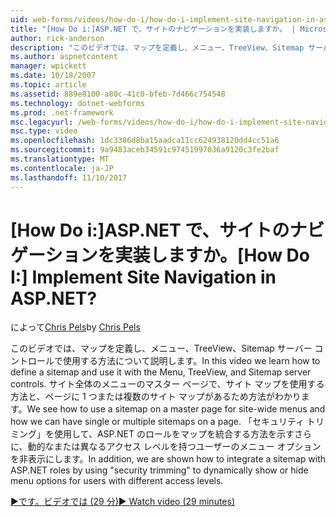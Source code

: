 ```yaml
---
uid: web-forms/videos/how-do-i/how-do-i-implement-site-navigation-in-aspnet
title: "[How Do i:]ASP.NET で、サイトのナビゲーションを実装しますか。 | Microsoft Docs"
author: rick-anderson
description: "このビデオでは、マップを定義し、メニュー、TreeView、Sitemap サーバー コントロールで使用する方法について説明します。 マスター ページで、サイト マップを使用する方法を確認しています."
ms.author: aspnetcontent
manager: wpickett
ms.date: 10/18/2007
ms.topic: article
ms.assetid: 889e8100-a80c-41c0-bfeb-7d466c754548
ms.technology: dotnet-webforms
ms.prod: .net-framework
msc.legacyurl: /web-forms/videos/how-do-i/how-do-i-implement-site-navigation-in-aspnet
msc.type: video
ms.openlocfilehash: 1dc3386d8ba15aadca11cc624938120dd4cc51a6
ms.sourcegitcommit: 9a9483aceb34591c97451997036a9120c3fe2baf
ms.translationtype: MT
ms.contentlocale: ja-JP
ms.lasthandoff: 11/10/2017
---
```

<a name="how-do-i-implement-site-navigation-in-aspnet"></a><span data-ttu-id="02b71-105">[How Do i:]ASP.NET で、サイトのナビゲーションを実装しますか。</span><span class="sxs-lookup"><span data-stu-id="02b71-105">[How Do I:] Implement Site Navigation in ASP.NET?</span></span>
====================
<span data-ttu-id="02b71-106">によって[Chris Pels](https://twitter.com/chrispels)</span><span class="sxs-lookup"><span data-stu-id="02b71-106">by [Chris Pels](https://twitter.com/chrispels)</span></span>

<span data-ttu-id="02b71-107">このビデオでは、マップを定義し、メニュー、TreeView、Sitemap サーバー コントロールで使用する方法について説明します。</span><span class="sxs-lookup"><span data-stu-id="02b71-107">In this video we learn how to define a sitemap and use it with the Menu, TreeView, and Sitemap server controls.</span></span> <span data-ttu-id="02b71-108">サイト全体のメニューのマスター ページで、サイト マップを使用する方法と、ページに 1 つまたは複数のサイト マップがあるため方法がわかります。</span><span class="sxs-lookup"><span data-stu-id="02b71-108">We see how to use a sitemap on a master page for site-wide menus and how we can have single or multiple sitemaps on a page.</span></span> <span data-ttu-id="02b71-109">「セキュリティ トリミング」を使用して、ASP.NET のロールをマップを統合する方法を示すさらに、動的なまたは異なるアクセス レベルを持つユーザーのメニュー オプションを非表示にします。</span><span class="sxs-lookup"><span data-stu-id="02b71-109">In addition, we are shown how to integrate a sitemap with ASP.NET roles by using "security trimming" to dynamically show or hide menu options for users with different access levels.</span></span>

[<span data-ttu-id="02b71-110">&#9654;です。ビデオでは (29 分)</span><span class="sxs-lookup"><span data-stu-id="02b71-110">&#9654; Watch video (29 minutes)</span></span>](https://channel9.msdn.com/Blogs/ASP-NET-Site-Videos/how-do-i-implement-site-navigation-in-aspnet)
